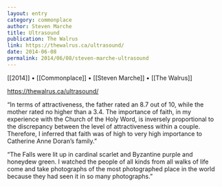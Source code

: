 ```yaml
---
layout: entry
category: commonplace
author: Steven Marche
title: Ultrasound
publication: The Walrus
link: https://thewalrus.ca/ultrasound/
date: 2014-06-08
permalink: 2014/06/08/steven-marche-ultrasound
---
```


[[2014]] • [[Commonplace]] • [[Steven Marche]] • [[The Walrus]]

https://thewalrus.ca/ultrasound/

“In terms of attractiveness, the father rated an 8.7 out of 10, while the mother rated no higher than a 3.4. The importance of faith, in my experience with the Church of the Holy Word, is inversely proportional to the discrepancy between the level of attractiveness within a couple. Therefore, I inferred that faith was of high to very high importance to Catherine Anne Doran’s family.”

“The Falls were lit up in cardinal scarlet and Byzantine purple and honeydew green. I watched the people of all kinds from all walks of life come and take photographs of the most photographed place in the world because they had seen it in so many photographs.”
